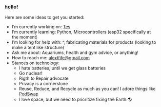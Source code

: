### hello!

<!--
  **alextfife/alextfife** is a ✨ _special_ ✨ repository because its `README.md` (this file) appears on your GitHub profile.
-->
Here are some ideas to get you started:

-  I’m currently working on: [Tes](https://github.com/OpenSourceIronman/Tes)
-  I’m currently learning: Python, Microcontrollers (esp32 specifically at the moment)
-  I’m looking for help with: ^, fabricating materials for products (looking to make a tent like structure)
-  Ask me about: Aquariums, health and gym advice, or anything!
-  How to reach me: alextfife@gmail.com 
-  Stances on technology:
    - I hate batteries, until we get glass batteries
    - Go nuclear!
    - Rigth to Repair advocate 
    - Privacy is a cornerstone
    - Reuse, Reduce, and Recycle as much as you can! I adore things like [PodSwap](https://www.thepodswap.com)
    - I love space, but we need to prioritize fixing the Earth 🌎 

